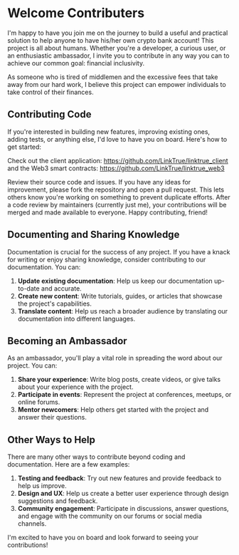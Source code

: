 # Welcome Contributers

I'm happy to have you join me on the journey to build a useful and practical solution to help anyone to have his/her own crypto bank account! This project is all about humans. Whether you're a developer, a curious user, or an enthusiastic ambassador, I invite you to contribute in any way you can to achieve our common goal: financial inclusivity.

As someone who is tired of middlemen and the excessive fees that take away from our hard work, I believe this project can empower individuals to take control of their finances.

## Contributing Code

If you're interested in building new features, improving existing ones, adding tests, or anything else, I'd love to have you on board. Here's how to get started:

Check out the client application: https://github.com/LinkTrue/linktrue_client
and the Web3 smart contracts: https://github.com/LinkTrue/linktrue_web3

Review their source code and issues. If you have any ideas for improvement, please fork the repository and open a pull request. This lets others know you're working on something to prevent duplicate efforts. After a code review by maintainers (currently just me), your contributions will be merged and made available to everyone. Happy contributing, friend!

## Documenting and Sharing Knowledge

Documentation is crucial for the success of any project. If you have a knack for writing or enjoy sharing knowledge, consider contributing to our documentation. You can:

1. **Update existing documentation**: Help us keep our documentation up-to-date and accurate.
2. **Create new content**: Write tutorials, guides, or articles that showcase the project's capabilities.
3. **Translate content**: Help us reach a broader audience by translating our documentation into different languages.

## Becoming an Ambassador

As an ambassador, you'll play a vital role in spreading the word about our project. You can:

1. **Share your experience**: Write blog posts, create videos, or give talks about your experience with the project.
2. **Participate in events**: Represent the project at conferences, meetups, or online forums.
3. **Mentor newcomers**: Help others get started with the project and answer their questions.

## Other Ways to Help

There are many other ways to contribute beyond coding and documentation. Here are a few examples:

1. **Testing and feedback**: Try out new features and provide feedback to help us improve.
2. **Design and UX**: Help us create a better user experience through design suggestions and feedback.
3. **Community engagement**: Participate in discussions, answer questions, and engage with the community on our forums or social media channels.

I'm excited to have you on board and look forward to seeing your contributions!